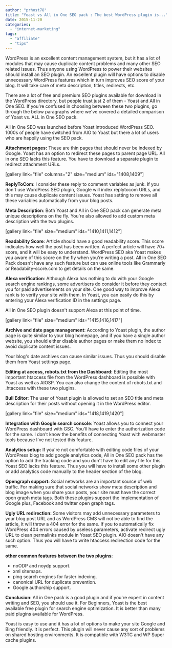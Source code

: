 ```yaml
---
author: "prhost78"
title: "Yoast vs All in One SEO pack : The best WordPress plugin is..."
date: 2015-11-20
categories: 
  - "internet-marketing"
tags: 
  - "affiliate"
  - "tips"
---
```


WordPress is an excellent content management system, but it has a lot of modules that may cause duplicate content problems and many other SEO related issues. Thus anyone using WordPress to power their websites should install an SEO plugin. An excellent plugin will have options to disable unnecessary WordPress features which in turn improves SEO score of your blog. It will take care of meta description, titles, redirects, etc.

There are a lot of free and premium SEO plugins available for download in the WordPress directory, but people trust just 2 of them - Yoast and All in One SEO. If you're confused in choosing between these two plugins, go through the below paragraphs where we've covered a detailed comparison of Yoast vs. ALL in One SEO pack.

All in One SEO was launched before Yoast introduced WordPress SEO. 1000s of people have switched from AIO to Yoast but there a lot of users who are happily using the SEO pack.

**Attachment pages:** These are thin pages that should never be indexed by Google. Yoast has an option to redirect these pages to parent page URL. All in one SEO lacks this feature. You have to download a separate plugin to redirect attachment URLs.

\[gallery link="file" columns="2" size="medium" ids="1408,1409"\]

**ReplyToCom**: I consider these reply to comment variables as junk. If you don't use WordPress SEO plugin, Google will index replytocom URLs, and this may cause duplicate content issues. Yoast has setting to remove all these variables automatically from your blog posts.

**Meta Description**: Both Yoast and All in One SEO pack can generate meta unique descriptions on the fly. You're also allowed to add custom meta description with the two plugins.

\[gallery link="file" size="medium" ids="1410,1411,1412"\]

**Readability Score**: Article should have a good readability score. This score indicates how well the post has been written. A perfect article will have 70+ score, and it will be easy to understand. WordPress SEO aka Yoast makes you aware of this score on the fly when you're writing a post. All in One SEO Pack doesn't have any such feature but can use online tools like Grammarly or Readabiity-score.com to get details on the same.

**Alexa verification**: Although Alexa has nothing to do with your Google search engine rankings, some advertisers do consider it before they contact you for paid advertisements on your site. One good way to improve Alexa rank is to verify your site with them. In Yoast, you can easily do this by entering your Alexa verification ID in the settings page.

All in One SEO plugin doesn't support Alexa at this point of time.

\[gallery link="file" size="medium" ids="1415,1416,1417"\]

**Archive and date page management**: According to Yoast plugin, the author page is quite similar to your blog homepage, and if you have a single author website, you should either disable author pages or make them no index to avoid duplicate content issues.

Your blog's date archives can cause similar issues. Thus you should disable them from Yoast settings page.

**Editing at access, robots.txt from the Dashboard:** Editing the most important htaccess file from the WordPress dashboard is possible with Yoast as well as AIOSP. You can also change the content of robots.txt and .htaccess with these two plugins.

**Bull Editor**: The user of Yoast plugin is allowed to set an SEO title and meta description for their posts without opening it in the WordPress editor.

\[gallery link="file" size="medium" ids="1418,1419,1420"\]

**Integration with Google search console**: Yoast allows you to connect your WordPress dashboard with GSC. You'll have to enter the authorization code for the same. I don't know the benefits of connecting Yoast with webmaster tools because I've not tested this feature.

**Analytics setup:** If you're not comfortable with editing code files of your WordPress blog to add google analytics code, All in One SEO pack has the option to add the tracking code and you don't have to edit any file for this. Yoast SEO lacks this feature. Thus you will have to install some other plugin or add analytics code manually to the header section of the blog.

**Opengraph support:** Social networks are an important source of web traffic. For making sure that social networks show meta description and blog image when you share your posts, your site must have the correct open graph meta tags. Both these plugins support the implementation of Google plus, Facebook and twitter open graph tags.

**Ugly URL redirection:** Some visitors may add unnecessary parameters to your blog post URL and as WordPress CMS will not be able to find the article, it will throw a 404 error for the same. If you to automatically fix WordPress 404 errors caused by useless parameters, activate redirect ugly URL to clean permalinks module in Yoast SEO plugin. AIO doesn't have any such option. Thus you will have to write htaccess redirection code for the same.

**other common features between the two plugins**:

- noODP and noydp support.
- xml sitemaps.
- ping search engines for faster indexing.
- canonical URL for duplicate prevention.
- Google authorship support.

**Conclusion**: All in One pack is a good plugin and if you're expert in content writing and SEO, you should use it. For Beginners, Yoast is the best available free plugin for search engine optimization. It is better than many paid plugins available for WordPress.

Yoast is easy to use and it has a lot of options to make your site Google and Bing friendly. It is perfect. This plugin will never cause any sort of problems on shared hosting environments. It is compatible with W3TC and WP Super cache plugins.
